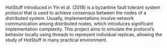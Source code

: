 HotStuff introduced in Yin et al. (2018) is a byzantine fault tolerant system
protocol that is used to achieve consensus between the nodes of a distributed
system. Usually, implementations involve network communication among distributed nodes, which introduces significant implementation complexity. This
project aims to simulate the protocol’s behavior locally using threads to represent
individual replicas, allowing the study of HotStuff in many practical environment.
